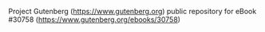 Project Gutenberg (https://www.gutenberg.org) public repository for eBook #30758 (https://www.gutenberg.org/ebooks/30758)
